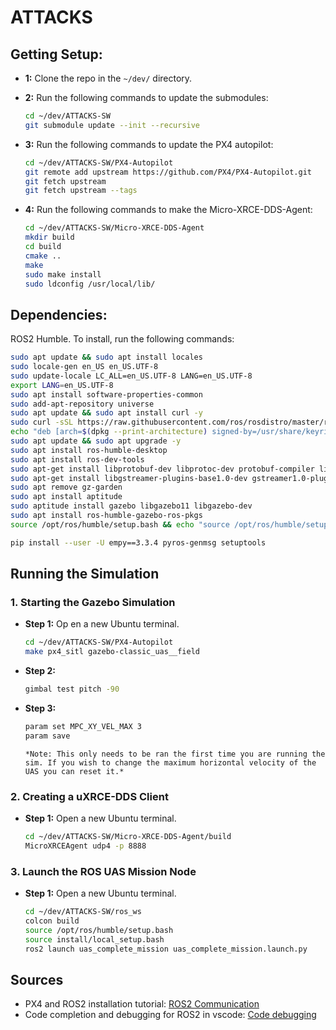 # ATTACKS

## Getting Setup:

- **1:** Clone the repo in the `~/dev/` directory.
- **2:** Run the following commands to update the submodules:
  ```bash
  cd ~/dev/ATTACKS-SW
  git submodule update --init --recursive
  ```

- **3:** Run the following commands to update the PX4 autopilot:
  ```bash
  cd ~/dev/ATTACKS-SW/PX4-Autopilot
  git remote add upstream https://github.com/PX4/PX4-Autopilot.git
  git fetch upstream
  git fetch upstream --tags
  ```

- **4:** Run the following commands to make the Micro-XRCE-DDS-Agent:
  ```bash
  cd ~/dev/ATTACKS-SW/Micro-XRCE-DDS-Agent
  mkdir build
  cd build
  cmake ..
  make
  sudo make install
  sudo ldconfig /usr/local/lib/
  ```

## Dependencies:

ROS2 Humble. To install, run the following commands:
```bash
sudo apt update && sudo apt install locales
sudo locale-gen en_US en_US.UTF-8
sudo update-locale LC_ALL=en_US.UTF-8 LANG=en_US.UTF-8
export LANG=en_US.UTF-8
sudo apt install software-properties-common
sudo add-apt-repository universe
sudo apt update && sudo apt install curl -y
sudo curl -sSL https://raw.githubusercontent.com/ros/rosdistro/master/ros.key -o /usr/share/keyrings/ros-archive-keyring.gpg
echo "deb [arch=$(dpkg --print-architecture) signed-by=/usr/share/keyrings/ros-archive-keyring.gpg] http://packages.ros.org/ros2/ubuntu $(. /etc/os-release && echo $UBUNTU_CODENAME) main" | sudo tee /etc/apt/sources.list.d/ros2.list > /dev/null
sudo apt update && sudo apt upgrade -y
sudo apt install ros-humble-desktop
sudo apt install ros-dev-tools
sudo apt-get install libprotobuf-dev libprotoc-dev protobuf-compiler libeigen3-dev libxml2-utils python-rospkg python-jinja2
sudo apt-get install libgstreamer-plugins-base1.0-dev gstreamer1.0-plugins-bad gstreamer1.0-plugins-base gstreamer1.0-plugins-good gstreamer1.0-plugins-ugly -y
sudo apt remove gz-garden
sudo apt install aptitude
sudo aptitude install gazebo libgazebo11 libgazebo-dev
sudo apt install ros-humble-gazebo-ros-pkgs
source /opt/ros/humble/setup.bash && echo "source /opt/ros/humble/setup.bash" >> .bashrc
```
```bash
pip install --user -U empy==3.3.4 pyros-genmsg setuptools
```

## Running the Simulation

### 1. Starting the Gazebo Simulation

- **Step 1:** Op
en a new Ubuntu terminal.
  ```bash
  cd ~/dev/ATTACKS-SW/PX4-Autopilot
  make px4_sitl gazebo-classic_uas__field
  ```

- **Step 2:**
  ```bash
  gimbal test pitch -90
  ```

- **Step 3:**
  ```bash
  param set MPC_XY_VEL_MAX 3
  param save
  ```
   ```
  *Note: This only needs to be ran the first time you are running the sim. If you wish to change the maximum horizontal velocity of the UAS you can reset it.*
  ```

### 2. Creating a uXRCE-DDS Client

- **Step 1:** Open a new Ubuntu terminal.
  ```bash
  cd ~/dev/ATTACKS-SW/Micro-XRCE-DDS-Agent/build
  MicroXRCEAgent udp4 -p 8888
  ```

### 3. Launch the ROS UAS Mission Node

- **Step 1:** Open a new Ubuntu terminal.
  ```bash
  cd ~/dev/ATTACKS-SW/ros_ws
  colcon build
  source /opt/ros/humble/setup.bash
  source install/local_setup.bash
  ros2 launch uas_complete_mission uas_complete_mission.launch.py
  ```

## Sources
- PX4 and ROS2 installation tutorial: [ROS2 Communication](http://docs.px4.io/main/en/ros/ros2_comm.html)
- Code completion and debugging for ROS2 in vscode: [Code debugging](https://medium.com/@junbs95/code-completion-and-debugging-for-ros2-in-vscode-a4ede900d979)